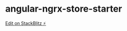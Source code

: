 # angular-ngrx-store-starter

[Edit on StackBlitz ⚡️](https://stackblitz.com/edit/angular-ngrx-store-starter)